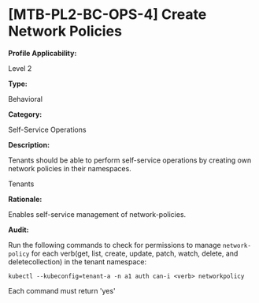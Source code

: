 # [MTB-PL2-BC-OPS-4] Create Network Policies

**Profile Applicability:**

Level 2

**Type:**

Behavioral

**Category:**

Self-Service Operations

**Description:**

Tenants should be able to perform self-service operations by creating own network policies in their namespaces.

Tenants

**Rationale:**

Enables self-service management of network-policies.

**Audit:**

Run the following commands to check for permissions to manage `network-policy` for each verb(get, list, create, update, patch, watch, delete, and deletecollection) in the tenant namespace:

    kubectl --kubeconfig=tenant-a -n a1 auth can-i <verb> networkpolicy

Each command must return 'yes'
